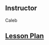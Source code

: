 ## Instructor
Caleb

## [Lesson Plan](https://docs.google.com/document/d/1FeFQ0JpGFIaJdwKRbGgiOtuHpt8y65Jev1m_ywNjFZ8/edit)
